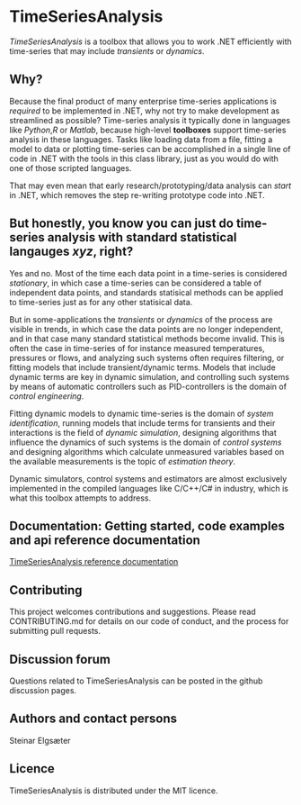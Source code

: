 # TimeSeriesAnalysis
*TimeSeriesAnalysis* is a toolbox that allows you to work .NET efficiently with time-series that may include *transients* or *dynamics*.

## Why?
Because the final product of many enterprise time-series applications is *required* to be implemented in .NET, why not try to make development as streamlined as possible?
Time-series analysis it typically done in languages like *Python*,*R* or *Matlab*, because high-level **toolboxes** support time-series analysis in these languages.
Tasks like loading data from a file, fitting a model to data or plotting time-series can be accomplished in a single line of code in .NET with the tools in this class library, just as you would do with one of those scripted languages.

That may even mean that early research/prototyping/data analysis can *start* in .NET, which removes the step re-writing prototype code into .NET.

## But honestly, you know you can just do time-series analysis with standard statistical langauges *xyz*, right? 

Yes and no. Most of the time each data point in a time-series is considered *stationary*, in which case a time-series can be considered a table of independent data points, and standards statisical methods can be applied to time-series just as for any other statisical data. 

But in some-applications the *transients* or *dynamics* of the process are visible in trends, in which case the data points are no longer independent, and in that case many standard statistical methods become invalid. This is often the case in time-series of for instance measured temperatures, pressures or flows, and analyzing such systems often requires filtering, or fitting models that include transient/dynamic terms. Models that include dynamic terms are key in dynamic simulation, and controlling such systems by means of automatic controllers such as PID-controllers is the domain of *control engineering*. 

Fitting dynamic models to dynamic time-series is the domain of *system identification*, running models that include terms for transients and their interactions is the field of *dynamic simulation*, designing algorithms that influence the dynamics of such systems is the domain of *control systems* and designing algorithms which calculate unmeasured variables based on the available measurements is the topic of *estimation theory*.

Dynamic simulators, control systems and estimators are almost exclusively implemented in the compiled languages like C/C++/C# in industry, which is what this toolbox attempts to address. 

## Documentation: Getting started, code examples and api reference documentation

<a href="https://equinor.github.io/TimeSeriesAnalysis">TimeSeriesAnalysis reference documentation</a>

## Contributing
This project welcomes contributions and suggestions. 
Please read CONTRIBUTING.md for details on our code of conduct, and the process for submitting pull requests. 

## Discussion forum
Questions related to TimeSeriesAnalysis can be posted in the github discussion pages.

## Authors and contact persons
Steinar Elgsæter

## Licence
TimeSeriesAnalysis is distributed under the MIT licence.

